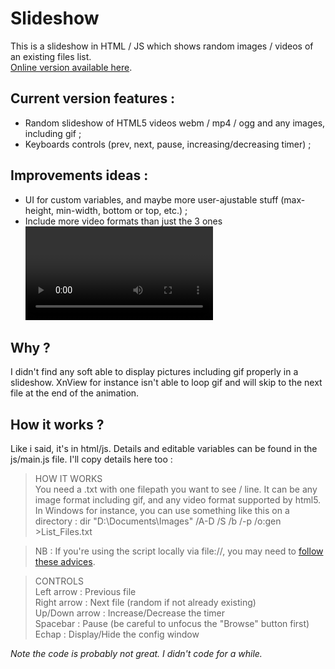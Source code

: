 # Slideshow
This is a slideshow in HTML / JS which shows random images / videos of an existing files list.  
[Online version available here](http://www.i-volve.net/lab/slideshow/).

## Current version features :  
* Random slideshow of HTML5 videos webm / mp4 / ogg and any images, including gif ;  
* Keyboards controls (prev, next, pause, increasing/decreasing timer) ;  

## Improvements ideas :  
* UI for custom variables, and maybe more user-ajustable stuff (max-height, min-width, bottom or top, etc.) ;
* Include more video formats than just the 3 ones <video> tag supports ;

## Why ?  
I didn't find any soft able to display pictures including gif properly in a slideshow. XnView for instance isn't able to loop gif and will skip to the next file at the end of the animation.

## How it works ?  
Like i said, it's in html/js. Details and editable variables can be found in the js/main.js file. I'll copy details here too :  
> HOW IT WORKS  
	You need a .txt with one filepath you want to see / line.
	It can be any image format including gif, and any video format supported by html5.
	In Windows for instance, you can use something like this on a directory :
	dir "D:\Documents\Images" /A-D /S /b /-p /o:gen >List_Files.txt  
	
> NB : If you're using the script locally via file://, you may need to [follow these advices](http://kb.mozillazine.org/Links_to_local_pages_do_not_work).

> CONTROLS  
	Left arrow : Previous file  
	Right arrow : Next file (random if not already existing)  
	Up/Down arrow : Increase/Decrease the timer  
	Spacebar : Pause (be careful to unfocus the "Browse" button first)
	Echap : Display/Hide the config window

*Note the code is probably not great. I didn't code for a while.*

